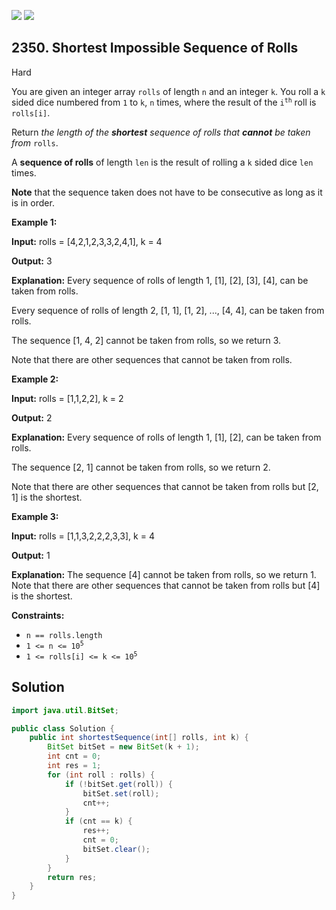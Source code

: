 [![](https://img.shields.io/github/stars/javadev/LeetCode-in-Java?label=Stars&style=flat-square)](https://github.com/javadev/LeetCode-in-Java)
[![](https://img.shields.io/github/forks/javadev/LeetCode-in-Java?label=Fork%20me%20on%20GitHub%20&style=flat-square)](https://github.com/javadev/LeetCode-in-Java/fork)

## 2350\. Shortest Impossible Sequence of Rolls

Hard

You are given an integer array `rolls` of length `n` and an integer `k`. You roll a `k` sided dice numbered from `1` to `k`, `n` times, where the result of the <code>i<sup>th</sup></code> roll is `rolls[i]`.

Return _the length of the **shortest** sequence of rolls that **cannot** be taken from_ `rolls`.

A **sequence of rolls** of length `len` is the result of rolling a `k` sided dice `len` times.

**Note** that the sequence taken does not have to be consecutive as long as it is in order.

**Example 1:**

**Input:** rolls = [4,2,1,2,3,3,2,4,1], k = 4

**Output:** 3

**Explanation:** Every sequence of rolls of length 1, [1], [2], [3], [4], can be taken from rolls.

Every sequence of rolls of length 2, [1, 1], [1, 2], ..., [4, 4], can be taken from rolls.

The sequence [1, 4, 2] cannot be taken from rolls, so we return 3.

Note that there are other sequences that cannot be taken from rolls.

**Example 2:**

**Input:** rolls = [1,1,2,2], k = 2

**Output:** 2

**Explanation:** Every sequence of rolls of length 1, [1], [2], can be taken from rolls.

The sequence [2, 1] cannot be taken from rolls, so we return 2.

Note that there are other sequences that cannot be taken from rolls but [2, 1] is the shortest. 

**Example 3:**

**Input:** rolls = [1,1,3,2,2,2,3,3], k = 4

**Output:** 1

**Explanation:** The sequence [4] cannot be taken from rolls, so we return 1. Note that there are other sequences that cannot be taken from rolls but [4] is the shortest. 

**Constraints:**

*   `n == rolls.length`
*   <code>1 <= n <= 10<sup>5</sup></code>
*   <code>1 <= rolls[i] <= k <= 10<sup>5</sup></code>

## Solution

```java
import java.util.BitSet;

public class Solution {
    public int shortestSequence(int[] rolls, int k) {
        BitSet bitSet = new BitSet(k + 1);
        int cnt = 0;
        int res = 1;
        for (int roll : rolls) {
            if (!bitSet.get(roll)) {
                bitSet.set(roll);
                cnt++;
            }
            if (cnt == k) {
                res++;
                cnt = 0;
                bitSet.clear();
            }
        }
        return res;
    }
}
```
